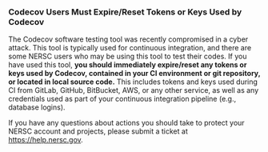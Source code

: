 ### Codecov Users Must Expire/Reset Tokens or Keys Used by Codecov

The Codecov software testing tool was recently compromised in a cyber attack.
This tool is typically used for continuous integration, and there are some NERSC
users who may be using this tool to test their codes. If you have used this 
tool, **you should immediately expire/reset any tokens or keys used by Codecov, 
contained in your CI environment or git repository, or located in local source 
code.** This includes tokens and keys used during CI from GitLab, GitHub, 
BitBucket, AWS, or any other service, as well as any credentials used as part of
your continuous integration pipeline (e.g., database logins).

If you have any questions about actions you should take to protect your NERSC
account and projects, please submit a ticket at <https://help.nersc.gov>.
